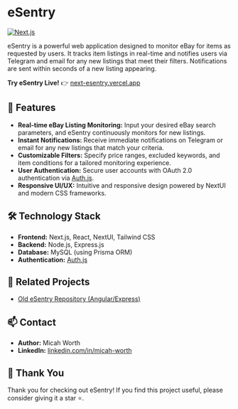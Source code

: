 # eSentry

[![Next.js](https://img.shields.io/badge/Next.js-15-blue.svg)](https://nextjs.org/)

eSentry is a powerful web application designed to monitor eBay for items as requested by users. It tracks item listings in real-time and notifies users via Telegram and email for any new listings that meet their filters. Notifications are sent within seconds of a new listing appearing.

**Try eSentry Live!** 👉 [next-esentry.vercel.app](https://next-esentry.vercel.app)

## 🚀 Features

- **Real-time eBay Listing Monitoring:** Input your desired eBay search parameters, and eSentry continuously monitors for new listings.
- **Instant Notifications:** Receive immediate notifications on Telegram or email for any new listings that match your criteria.
- **Customizable Filters:** Specify price ranges, excluded keywords, and item conditions for a tailored monitoring experience.
- **User Authentication:** Secure user accounts with OAuth 2.0 authentication via [Auth.js](https://authjs.dev/).
- **Responsive UI/UX:** Intuitive and responsive design powered by NextUI and modern CSS frameworks.

## 🛠️ Technology Stack

- **Frontend:** Next.js, React, NextUI, Tailwind CSS
- **Backend:** Node.js, Express.js
- **Database:** MySQL (using Prisma ORM)
- **Authentication:** [Auth.js](https://authjs.dev/)

## 🔗 Related Projects

- [Old eSentry Repository (Angular/Express)](https://github.com/mjw324/eSentry)

## 📫 Contact

- **Author:** Micah Worth
- **LinkedIn:** [linkedin.com/in/micah-worth](https://linkedin.com/in/micah-worth)

## 🎉 Thank You

Thank you for checking out eSentry! If you find this project useful, please consider giving it a star ⭐.
